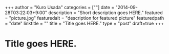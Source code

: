 +++
author = "Kuro Usada"
categories = [""]
date = "2014-09-28T03:22:03+9:00"
description = "Short description goes HERE."
featured = "picture.jpg"
featuredalt = "description for featured picture"
featuredpath = "date"
linktitle = ""
title = "Title goes HERE."
type = "post"
draft=true
+++

# Title goes HERE.
